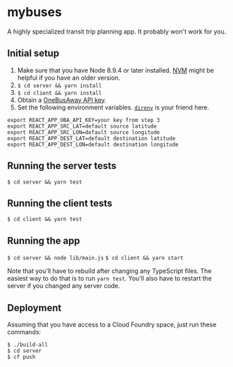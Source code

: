 # mybuses
A highly specialized transit trip planning app. It probably won't work for you.

## Initial setup

1. Make sure that you have Node 8.9.4 or later installed.
[NVM](https://github.com/creationix/nvm) might be helpful if you have an older version.
2. `$ cd server && yarn install`
3. `$ cd client && yarn install`
4. Obtain a [OneBusAway API key](http://pugetsound.onebusaway.org/p/OneBusAwayApiService.action).
5. Set the following environment variables. 
[`direnv`](https://direnv.net/) is your friend here.
```
export REACT_APP_OBA_API_KEY=your key from step 3
export REACT_APP_SRC_LAT=default source latitude
export REACT_APP_SRC_LON=default source longitude
export REACT_APP_DEST_LAT=default destination latitude
export REACT_APP_DEST_LON=default destination longitude
```

## Running the server tests

`$ cd server && yarn test`

## Running the client tests

`$ cd client && yarn test`

## Running the app

`$ cd server && node lib/main.js`
`$ cd client && yarn start`

Note that you'll have to rebuild after changing any TypeScript files. The 
easiest way to do that is to run `yarn test`. You'll also have to restart
the server if you changed any server code.

## Deployment

Assuming that you have access to a Cloud Foundry space, just run these commands:

```
$ ./build-all
$ cd server
$ cf push
```
